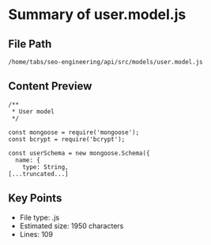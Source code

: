 # Summary of user.model.js
  
## File Path
`/home/tabs/seo-engineering/api/src/models/user.model.js`

## Content Preview
```
/**
 * User model
 */

const mongoose = require('mongoose');
const bcrypt = require('bcrypt');

const userSchema = new mongoose.Schema({
  name: {
    type: String,
[...truncated...]
```

## Key Points
- File type: .js
- Estimated size: 1950 characters
- Lines: 109
